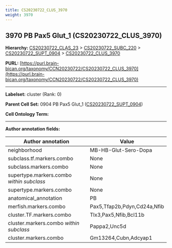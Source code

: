 ```yaml
---
title: CS20230722_CLUS_3970
weight: 3970
---
```

## 3970 PB Pax5 Glut_1 (CS20230722_CLUS_3970)
<b>Hierarchy: </b>
[CS20230722_CLAS_23](../CS20230722_CLAS_23) >
[CS20230722_SUBC_220](../CS20230722_SUBC_220) >
[CS20230722_SUPT_0904](../CS20230722_SUPT_0904) >
[CS20230722_CLUS_3970](../CS20230722_CLUS_3970)

**PURL:** [https://purl.brain-bican.org/taxonomy/CCN20230722/CS20230722_CLUS_3970](https://purl.brain-bican.org/taxonomy/CCN20230722/CS20230722_CLUS_3970)

---


**Labelset:** cluster (Rank: 0)

**Parent Cell Set:** 0904 PB Pax5 Glut_1 ([CS20230722_SUPT_0904](../CS20230722_SUPT_0904))



**Cell Ontology Term:** 

[MARKER GENES.]: #


---

[TRANSFERRED ANNOTATIONS.]: #


[AUTHOR ANNOTATION FIELDS.]: #


**Author annotation fields:**

| Author annotation | Value |
|-------------------|-------|
|neighborhood|MB-HB-Glut-Sero-Dopa|
|subclass.tf.markers.combo|None|
|subclass.markers.combo|None|
|supertype.markers.combo _within subclass_|None|
|supertype.markers.combo|None|
|anatomical_annotation|PB|
|merfish.markers.combo|Pax5,Tfap2b,Pdyn,Cd24a,Nfib|
|cluster.TF.markers.combo|Tlx3,Pax5,Nfib,Bcl11b|
|cluster.markers.combo _within subclass_|Pappa2,Unc5d|
|cluster.markers.combo|Gm13264,Cubn,Adcyap1|
